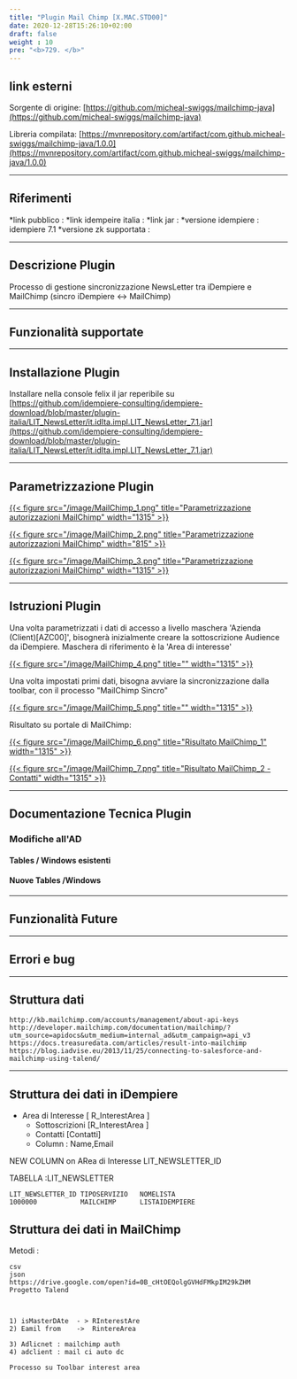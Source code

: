 ```yaml
---
title: "Plugin Mail Chimp [X.MAC.STD00]"
date: 2020-12-28T15:26:10+02:00
draft: false
weight : 10
pre: "<b>729. </b>"
---
```


## link esterni


Sorgente di origine: [https://github.com/micheal-swiggs/mailchimp-java](https://github.com/micheal-swiggs/mailchimp-java)

Libreria compilata:  [https://mvnrepository.com/artifact/com.github.micheal-swiggs/mailchimp-java/1.0.0](https://mvnrepository.com/artifact/com.github.micheal-swiggs/mailchimp-java/1.0.0)


---

## Riferimenti

*link pubblico          : 
*link idempeire italia  : 
*link jar               : 
*versione idempiere     : idempiere 7.1
*versione zk supportata : 

---

## Descrizione Plugin

Processo di gestione sincronizzazione NewsLetter tra iDempiere e MailChimp (sincro iDempiere <-> MailChimp)

---

## Funzionalità supportate

---

## Installazione Plugin

Installare nella console felix il jar reperibile su [https://github.com/idempiere-consulting/idempiere-download/blob/master/plugin-italia/LIT_NewsLetter/it.idIta.impl.LIT_NewsLetter_7.1.jar](https://github.com/idempiere-consulting/idempiere-download/blob/master/plugin-italia/LIT_NewsLetter/it.idIta.impl.LIT_NewsLetter_7.1.jar)

---

## Parametrizzazione Plugin

[{{< figure src="/image/MailChimp_1.png" title="Parametrizzazione autorizzazioni MailChimp" width="1315"  >}}](/image/MailChimp_1.png)

[{{< figure src="/image/MailChimp_2.png" title="Parametrizzazione autorizzazioni MailChimp" width="815"  >}}](/image/MailChimp_2.png)

[{{< figure src="/image/MailChimp_3.png" title="Parametrizzazione autorizzazioni MailChimp" width="1315"  >}}](/image/MailChimp_3.png)


---

## Istruzioni Plugin

Una volta parametrizzati i dati di accesso a livello maschera 'Azienda (Client)[AZC00]', bisognerà inizialmente creare la sottoscrizione Audience da iDempiere. Maschera di riferimento è la 'Area di interesse'

[{{< figure src="/image/MailChimp_4.png" title="" width="1315"  >}}](/image/MailChimp_4.png)

Una volta impostati primi dati, bisogna avviare la sincronizzazione dalla toolbar, con il processo "MailChimp Sincro"

[{{< figure src="/image/MailChimp_5.png" title="" width="1315"  >}}](/image/MailChimp_5.png)

Risultato su portale di MailChimp:

[{{< figure src="/image/MailChimp_6.png" title="Risultato MailChimp_1" width="1315"  >}}](/image/MailChimp_6.png)

[{{< figure src="/image/MailChimp_7.png" title="Risultato MailChimp_2 - Contatti" width="1315"  >}}](/image/MailChimp_7.png)

---

## Documentazione Tecnica Plugin

### Modifiche all'AD

#### Tables / Windows esistenti

#### Nuove Tables /Windows

---

## Funzionalità Future

---

## Errori e bug

---

## Struttura dati

```
http://kb.mailchimp.com/accounts/management/about-api-keys
http://developer.mailchimp.com/documentation/mailchimp/?utm_source=apidocs&utm_medium=internal_ad&utm_campaign=api_v3
https://docs.treasuredata.com/articles/result-into-mailchimp
https://blog.iadvise.eu/2013/11/25/connecting-to-salesforce-and-mailchimp-using-talend/
```

---

## Struttura dei dati in iDempiere

* Area di Interesse  [ R_InterestArea ]
  * Sottoscrizioni   [R_InterestArea ]
  * Contatti         [Contatti]
  * Column : Name,Email

NEW COLUMN on ARea di Interesse  LIT_NEWSLETTER_ID

TABELLA :LIT_NEWSLETTER

```
LIT_NEWSLETTER_ID TIPOSERVIZIO   NOMELISTA       
1000000           MAILCHIMP      LISTAIDEMPIERE
```

## Struttura dei dati in MailChimp

Metodi : 

```
csv
json
https://drive.google.com/open?id=0B_cHtOEQolgGVHdFMkpIM29kZHM 
Progetto Talend



1) isMasterDAte  - > RInterestAre
2) Eamil from    ->  RintereArea

3) Adlicnet : mailchimp auth
4) adclient : mail ci auto dc

Processo su Toolbar interest area


```

